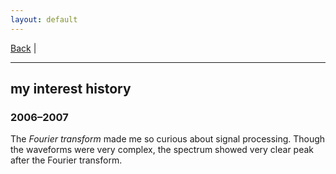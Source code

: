 ```yaml
---
layout: default
---
```


[Back](/index.md) | 
* * *

## my interest history
### 2006&ndash;2007
The *Fourier transform* made me so curious about signal processing.
Though the waveforms were very complex, the spectrum showed very clear peak after the Fourier transform.
